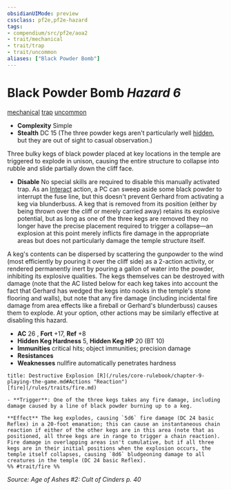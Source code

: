 ```yaml
---
obsidianUIMode: preview
cssclass: pf2e,pf2e-hazard
tags:
- compendium/src/pf2e/aoa2
- trait/mechanical
- trait/trap
- trait/uncommon
aliases: ["Black Powder Bomb"]
---
```

# Black Powder Bomb *Hazard 6*  
[mechanical](/rules/traits/mechanical.md)  [trap](/rules/traits/trap.md)  [uncommon](/rules/traits/uncommon.md)  

- **Complexity** Simple
- **Stealth** DC 15 (The three powder kegs aren't particularly well [hidden](/rules/conditions.md#Hidden), but they are out of sight to casual observation.)  

Three bulky kegs of black powder placed at key locations in the temple are triggered to explode in unison, causing the entire structure to collapse into rubble and slide partially down the cliff face.

- **Disable** No special skills are required to disable this manually activated trap. As an [Interact](/rules/actions/interact.md) action, a PC can sweep aside some black powder to interrupt the fuse line, but this doesn't prevent Gerhard from activating a keg via blunderbuss. A keg that is removed from its position (either by being thrown over the cliff or merely carried away) retains its explosive potential, but as long as one of the three kegs are removed they no longer have the precise placement required to trigger a collapse—an explosion at this point merely inflicts fire damage in the appropriate areas but does not particularly damage the temple structure itself.

A keg's contents can be dispersed by scattering the gunpowder to the wind (most efficiently by pouring it over the cliff side) as a 2-action activity, or rendered permanently inert by pouring a gallon of water into the powder, inhibiting its explosive qualities. The kegs themselves can be destroyed with damage (note that the AC listed below for each keg takes into account the fact that Gerhard has wedged the kegs into nooks in the temple's stone flooring and walls), but note that any fire damage (including incidental fire damage from area effects like a fireball or Gerhard's blunderbuss) causes them to explode. At your option, other actions may be similarly effective at disabling this hazard.  

- **AC** 26 , **Fort** +17, **Ref** +8
- **Hidden Keg Hardness** 5, **Hidden Keg HP** 20 (BT 10)
- **Immunities** critical hits; object immunities; precision damage
- **Resistances** 
- **Weaknesses** nullfire automatically penetrates hardness
     
```ad-embed-ability
title: Destructive Explosion [R](/rules/core-rulebook/chapter-9-playing-the-game.md#Actions "Reaction")
[fire](/rules/traits/fire.md)  

- **Trigger**: One of the three kegs takes any fire damage, including damage caused by a line of black powder burning up to a keg.

**Effect** The keg explodes, causing `5d6` fire damage (DC 24 basic Reflex) in a 20-foot emanation; this can cause an instantaneous chain reaction if either of the other kegs are in this area (note that as positioned, all three kegs are in range to trigger a chain reaction). Fire damage in overlapping areas isn't cumulative, but if all three kegs are in their initial positions when the explosion occurs, the temple itself collapses, causing `8d6` bludgeoning damage to all creatures in the temple (DC 24 basic Reflex).  
%% #trait/fire %%
```

*Source: Age of Ashes #2: Cult of Cinders p. 40*